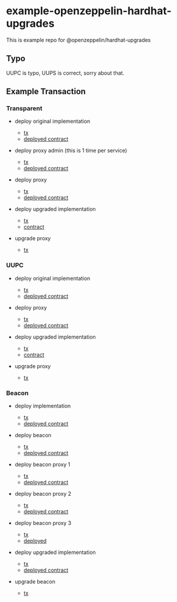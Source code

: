 # example-openzeppelin-hardhat-upgrades

This is example repo for @openzeppelin/hardhat-upgrades

## Typo

UUPC is typo, UUPS is correct, sorry about that.

## Example Transaction

### Transparent

- deploy original implementation

  - [tx](https://ropsten.etherscan.io/tx/0x6d52706b37b97a67359313b8869bc89f8013d85b021d6cbb45b29ac6324870a5)
  - [deployed contract](https://ropsten.etherscan.io/address/0x5bdb644be9d74846e317002946ad4c227ab5e981#code)

- deploy proxy admin (this is 1 time per service)

  - [tx](https://ropsten.etherscan.io/tx/0xecf535a29aca4e4c263a9e5cb6885873d7d89df0496708076e7f48c9caab4ae9)
  - [deployed contract](https://ropsten.etherscan.io/address/0x6db528bc404c53da9ce262c8a9fc7308a32556d3#code)

- deploy proxy

  - [tx](https://ropsten.etherscan.io/tx/0x396a158eb4ccfc5ff73b8434331c9bd0265475fb296161372fd73859caf04a14)
  - [deployed contract](https://ropsten.etherscan.io/address/0xe900e1a72324c3bfdcf05926475e5a2016efb06f#code)

- deploy upgraded implementation

  - [tx](https://ropsten.etherscan.io/tx/0x2e7de9950fd079945c8ed4d929228d1b268a6618b3ab2dc703416ffe9f874038)
  - [contract](https://ropsten.etherscan.io/address/0xe76518998f27a4c71e18e1a90bf58ea6a7ee4828#code)

- upgrade proxy

  - [tx](https://ropsten.etherscan.io/tx/0xfb93041c426a81a558c6d4058e2626db32328ac39fb6a202e83e31258c61750c)

### UUPC

- deploy original implementation

  - [tx](https://ropsten.etherscan.io/tx/0x3c2b7c99f3942156380a13092027dc14b1213356d05ea80a69fa10ef86cbc331)
  - [deployed contract](https://ropsten.etherscan.io/address/0x57e36355942b043d92c42f69bbc4d42a7bf06f0f#code)

- deploy proxy

  - [tx](https://ropsten.etherscan.io/tx/0x223ae2f341e97c4e49af489610e78a88f9296e8967fcd6c92e9ab650af3d1016)
  - [deployed contract](https://ropsten.etherscan.io/address/0xb381521b8bf778ba47cfb1d7c204a9565124bdff#code)

- deploy upgraded implementation

  - [tx](https://ropsten.etherscan.io/tx/0x60030bff6ff59c16df796f0de74eb7be890d7ab80f065e84e0821ff727670c04)
  - [contract](https://ropsten.etherscan.io/address/0x78fac61d77d53950486d61249fa849dd42308e65#code)

- upgrade proxy

  - [tx](https://ropsten.etherscan.io/tx/0xd1f0fd5718849cb0d1a686191199e49210ccd1ee07c02f5ef814ca3ac5f39cb3)

### Beacon

- deploy implementation

  - [tx](https://ropsten.etherscan.io/tx/0xaf452ac4855bbbf747ac2aee53beb50ca89c2b32caba52440480a38df2dbf2fe)
  - [deployed contract](https://ropsten.etherscan.io/address/0xfd6d77f66a6093217a961aef6e54ecb1664eee21#code)

- deploy beacon

  - [tx](https://ropsten.etherscan.io/tx/0xcc1c02da176db7393ddd61ecf139525fadc28727c968b7e877ce687850feab9f)
  - [deployed contract](https://ropsten.etherscan.io/address/0xdc8fb5faf083aac5ff0951f822362137d5fdc30e#code)

- deploy beacon proxy 1

  - [tx](https://ropsten.etherscan.io/tx/0xf47a32a70db07a9e09ca37ec62f2a7ac3c79298ecdd6d77dfacf0a3c8671454b)
  - [deployed contract](https://ropsten.etherscan.io/address/0x20bd8f9c31079b7aa3ffa1b02852be10aeaba258#code)

- deploy beacon proxy 2

  - [tx](https://ropsten.etherscan.io/tx/0x984cabe3e1c2adb19b999591f9606c85bffa5ae39f3d1c35fe95a4633e03a9f4)
  - [deployed contract](https://ropsten.etherscan.io/address/0x32b927d3d57e822bec1214bb78fe387b1432d203#code)

- deploy beacon proxy 3

  - [tx](https://ropsten.etherscan.io/tx/0x978857fa2bb1600409d0404676d3b60b068dec0d2f9de9bd14808ef1ac4efe1d)
  - [deployed](https://ropsten.etherscan.io/address/0x9e3e59d6177c8b9b2ec78fc9e77b5c5fbb161199#code)

- deploy upgraded implementation

  - [tx](https://ropsten.etherscan.io/tx/0x9db45efd306defc3c4d16da081ee375347fce4b0092e51161936fbac338d7655)
  - [deployed contract](https://ropsten.etherscan.io/address/0x20b216db355db4fc54c932a1c32238037224bca8#code)

- upgrade beacon

  - [tx](https://ropsten.etherscan.io/tx/0xd614c1cf87a223087d000dc765fefbbc10ac98b6f402b3567ef1dd8a64bc1b25)
